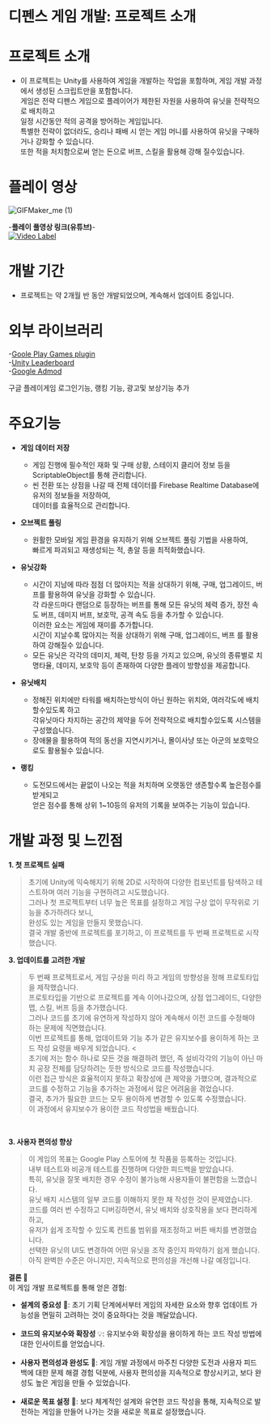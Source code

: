 # 디펜스 게임 개발: 프로젝트 소개


 
# 프로젝트 소개<br/>
* 이 프로젝트는 Unity를 사용하여 게임을 개발하는 작업을 포함하며, 게임 개발 과정에서 생성된 스크립트만을 포함합니다. <br/>
게임은 전략 디펜스 게임으로 플레이어가 제한된 자원을 사용하여 유닛을 전략적으로 배치하고<br/>
일정 시간동안 적의 공격을 방어하는 게임입니다. <br/>
특별한 전략이 없더라도, 승리나 패배 시 얻는 게임 머니를 사용하여 유닛을 구매하거나 강화할 수 있습니다.<br/>
또한 적을 처치함으로써 얻는 돈으로 버프, 스킬을 활용해 강해 질수있습니다.<br/>

# 플레이 영상<br/>
![GIFMaker_me (1)](https://github.com/beaJunWoo/DefenseGameCS/assets/117621575/0ece0713-7778-456e-8e25-8beca8083aa9)

 -**플레이 풀영상 링크(유튜브)**- <br/>
 [![Video Label](http://img.youtube.com/vi/6CsYmcgk3_M/0.jpg)](https://youtu.be/6CsYmcgk3_M)<br/>


# 개발 기간<br/>
* 프로젝트는 약 2개월 반 동안 개발되었으며, 계속해서 업데이트 중입니다.<br/>

# 외부 라이브러리<br/>
-[Goole Play Games plugin](https://github.com/playgameservices/play-games-plugin-for-unity)<br/>
-[Unity Leaderboard](https://github.com/danqzq/unity-leaderboard-creator)<br/>
-[Google Admod](https://github.com/googleads/googleads-mobile-unity)<br/>

구글 플레이게임 로그인기능, 랭킹 기능, 광고및 보상기능 추가<br/>

# 주요기능<br/>
+ **게임 데이터 저장**<br/>
  + 게임 진행에 필수적인 재화 및 구매 상황, 스테이지 클리어 정보 등을 ScriptableObject를 통해 관리합니다. <br/>
  + 씬 전환 또는 상점을 나갈 때 전체 데이터를 Firebase Realtime Database에 유저의 정보들을 저장하여, <br/>
  데이터를 효율적으로 관리합니다.<br/>
 
+ **오브젝트 풀링**<br/>
  + 원활한 모바일 게임 환경을 유지하기 위해 오브젝트 풀링 기법을 사용하여, <br/>
빠르게 파괴되고 재생성되는 적, 총알 등을 최적화했습니다. <br/>

+ **유닛강화**<br/>
  + 시간이 지남에 따라 점점 더 많아지는 적을 상대하기 위해, 구매, 업그레이드, 버프를 활용하여 유닛을 강화할 수 있습니다. <br/>
각 라운드마다 랜덤으로 등장하는 버프를 통해 모든 유닛의 체력 증가, 장전 속도 버프, 데미지 버프, 보호막, 공격 속도 등을 추가할 수 있습니다. <br/>
이러한 요소는 게임에 재미를 추가합니다.<br/>
시간이 지날수록 많아지는 적을 상대하기 위해 구매, 업그레이드, 버프 를 활용하여 강해질수 있습니다.<br/>
  + 모든 유닛은 각각의 데미지, 체력, 탄창 등을 가지고 있으며, 유닛의 종류별로 치명타율, 데미지, 보호막 등이 존재하여 다양한 플레이 방향성을 제공합니다.<br/>

+ **유닛배치**<br/>
  + 정해진 위치에만 타워를 배치하는방식이 아닌 원하는 위치와, 여러각도에 배치할수있도록 하고<br/>
  각유닛마다 차지하는 공간의 제약을 두어 전략적으로 배치할수있도록 시스템을 구성했습니다.<br/>
  + 장애물을 활용하여 적의 동선을 지연시키거나, 몰이사냥 또는 아군의 보호막으로도 활용될수 있습니다.<br/>

+ **랭킹**<br/>
  + 도전모드에서는 끝없이 나오는 적을 처치하며 오랫동안 생존할수록 높은점수를 받게되고<br/>
  얻은 점수를 통해 상위 1~10등의 유저의 기록을 보여주는 기능이 있습니다.<br/>
  
# 개발 과정 및 느낀점<br/>
**1. 첫 프로젝트 실패**<br/>
> 초기에 Unity에 익숙해지기 위해 2D로 시작하여 다양한 컴포넌트를 탐색하고 테스트하며 여러 기능을 구현하려고 시도했습니다.<br/>
그러나 첫 프로젝트부터 너무 높은 목표를 설정하고 게임 구상 없이 무작위로 기능을 추가하려다 보니,<br/>
 완성도 있는 게임을 만들지 못했습니다.<br/>
결국 개발 중반에 프로젝트를 포기하고, 이 프로젝트를 두 번째 프로젝트로 시작했습니다.<br/>

**3. 업데이트를 고려한 개발**<br/>
> 두 번째 프로젝트로서, 게임 구상을 미리 하고 게임의 방향성을 정해 프로토타입을 제작했습니다.<br/>
프로토타입을 기반으로 프로젝트를 계속 이어나갔으며, 상점 업그레이드, 다양한 맵, 스킬, 버프 등을 추가했습니다.<br/>
그러나 코드를 초기에 유연하게 작성하지 않아 계속해서 이전 코드를 수정해야 하는 문제에 직면했습니다.<br/>
이번 프로젝트를 통해, 업데이트와 기능 추가 같은 유지보수를 용이하게 하는 코드 작성 요령을 배우게 되었습니다. < <br/>
초기에 저는 함수 하나로 모든 것을 해결하려 했던, 즉 설비각각의 기능이 아닌 마치 공장 전체를 담당하려는 듯한 방식으로 코드를 작성했습니다. <br/>
이런 접근 방식은 효율적이지 못하고 확장성에 큰 제약을 가했으며, 결과적으로 코드를 수정하고 기능을 추가하는 과정에서 많은 어려움을 겪었습니다.<br/>
결국, 추가가 필요한 코드는 모두 용이하게 변경할 수 있도록 수정했습니다.<br/>
이 과정에서 유지보수가 용이한 코드 작성법을 배웠습니다.<br/>
<br/>

**3. 사용자 편의성 향상**<br/>
> 이 게임의 목표는 Google Play 스토어에 첫 작품을 등록하는 것입니다.<br/>
내부 테스트와 비공개 테스트를 진행하며 다양한 피드백을 받았습니다.<br/>
특히, 유닛을 잘못 배치한 경우 수정이 불가능해 사용자들이 불편함을 느꼈습니다.<br/>
유닛 배치 시스템의 일부 코드를 이해하지 못한 채 작성한 것이 문제였습니다.<br/>
코드를 여러 번 수정하고 디버깅하면서, 유닛 배치와 상호작용을 보다 편리하게 하고,<br/>
유저가 쉽게 조작할 수 있도록 컨트롤 범위를 재조정하고 버튼 배치를 변경했습니다. <br/>
선택한 유닛의 UI도 변경하여 어떤 유닛을 조작 중인지 파악하기 쉽게 했습니다.<br/>
아직 완벽한 수준은 아니지만, 지속적으로 편의성을 개선해 나갈 예정입니다.<br/>

**결론 🚀**<br/>
이 게임 개발 프로젝트를 통해 얻은 경험:
* **설계의 중요성** 📐: 초기 기획 단계에서부터 게임의 자세한 요소와 향후 업데이트 가능성을 면밀히 고려하는 것이 중요하다는 것을 깨달았습니다.<br/><br/>
* **코드의 유지보수와 확장성** 💡: 유지보수와 확장성을 용이하게 하는 코드 작성 방법에 대한 인사이트를 얻었습니다.<br/><br/>
* **사용자 편의성과 완성도** 🌟: 게임 개발 과정에서 마주친 다양한 도전과 사용자 피드백에 대한 문제 해결 경험 덕분에, 사용자 편의성을 지속적으로 향상시키고, 보다 완성도 높은 게임을 만들 수 있었습니다.<br/><br/>
* **새로운 목표 설정** 🎯: 보다 체계적인 설계와 유연한 코드 작성을 통해, 지속적으로 발전하는 게임을 만들어 나가는 것을 새로운 목표로 설정했습니다.<br/><br/>
  



